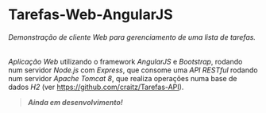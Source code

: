 # **Tarefas-Web-AngularJS** 
###### Demonstração de cliente Web para gerenciamento de uma lista de tarefas.
 
*Aplicação Web* utilizando o framework *AngularJS* e *Bootstrap*, rodando num servidor *Node.js* com *Express*, que consome uma *API RESTful* rodando num servidor *Apache Tomcat 8*, que realiza operações numa base de dados *H2* (ver https://github.com/craitz/Tarefas-API).
> _**Ainda em desenvolvimento!**_
